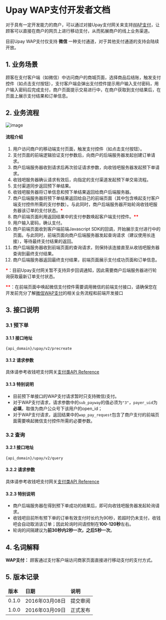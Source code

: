 # Upay WAP支付开发者文档

对于具有一定开发能力的商户，可以通过对接Upay支付网关来支持[WAP支付](#wap)，让顾客可以直接在商户的网页上进行移动支付，从而拓展商户的线上业务渠道。

目前Upay WAP支付仅支持 **微信** 一种支付通道，对于其他支付通道的支持会陆续开放。

## 1. 业务场景

顾客在支付客户端（如微信）中访问商户的商城页面，选择商品后结账，触发支付控件（如点击支付按钮），支付客户端会弹出支付控件提示用户输入支付密码，用户输入密码后完成支付，商户页面提示交易进行中，在商户获取到支付结果后，在页面上展示支付结果和订单信息。

## 2. 业务流程

![image](http://images.wosaimg.com/88/05f978ea0bb0a3c719aebc735764aa5bf478aa.png "收钱吧WAP支付流程")

#### 流程介绍

1. 用户访问商户的移动端支付页面，触发支付控件（如点击支付按钮）。
2. 支付页面的前端逻辑验证支付参数后，向商户的后端服务器发起创建订单请求。
3. 商户后端服务器收到请求后再次验证请求参数，向收钱吧服务器发起预下单请求。
4. 收钱吧服务器确认请求有效后，向指定的支付渠道发起预下单交易流程。
5. 支付渠道同步返回预下单结果。
6. 收钱吧服务器将订单信息和预下单结果返回给商户后端服务器。
7. 商户后端服务器将预下单结果返回给自己的前端页面（其中包含唤起支付客户端支付控件所需的支付参数）。与此同时，商户后端服务器开始轮询收钱吧服务器该订单的支付状态。<span style="color:red; font-weight: bold;">*</span>
8. 商户前端页面利用返回结果中的支付参数唤起客户端支付控件。<span style="color:red; font-weight: bold;">**</span>
9. 用户输入密码，确认支付。
10. 商户前端页面收到客户端前端Javascript SDK的回调，开始展示支付进行中的页面。与此同时，前端页面向商户后端服务器发起查询请求（建议使用长连接），等待最终支付结果的返回。
11. 商户后端服务器收到前端页面的查询请求，则保持该连接直至从收钱吧服务器查询到最终支付结果。
12. 商户后端服务器返回最终支付结果，前端页面展示支付成功页面和订单信息。

<span style="color:red; font-weight: bold;">*</span>：目前Upay支付网关暂不支持异步回调通知，因此需要商户后端服务器进行轮询获取最新订单支付状态。

<span style="color:red; font-weight: bold;">**</span>：在前端页面中唤起微信支付控件需要调用微信的前端支付接口，请确保您在开发前充分了解[微信WAP支付](https://pay.weixin.qq.com/wiki/doc/api/wap.php?chapter=15_1)的相关业务流程和前端开发接口

## 3. 接口说明

### 3.1 预下单

#### 3.1.1 接口地址

    {api_domain}/upay/v2/precreate

#### 3.1.2 请求参数

具体请参考收钱吧支付网关[支付类API Reference](https://wosai.gitbooks.io/shouqianba-doc/content/zh-cn//api/core.html)

#### 3.1.3 特别说明

- 目前预下单接口的WAP支付请求暂时只支持微信)支付。
- 对于WAP支付请求，请求参数中的`sub_payway`的值必须为`"3"`，`payer_uid`为**必填**，取值为商户公众号下该用户的open_id；
- 对于WAP支付请求，返回结果中的`wap_pay_request`包含了商户支付的前端页面需要唤起微信支付控件所需的必要参数。

### 3.2 查询

#### 3.2.1 接口地址

    {api_domain}/upay/v2/query

#### 3.2.2 请求参数

具体请参考收钱吧支付网关[支付类API Reference](https://wosai.gitbooks.io/shouqianba-doc/content/api/core.html)

#### 3.2.3 特别说明

- 商户后端服务器在得到预下单成功的结果后，即可向收钱吧服务器发起轮询请求。
- 收钱吧目前所有预下单的订单有效支付时长约为90秒，若超时仍未支付，收钱吧会自动取消该订单；因此轮询时间请控制在**100-120秒**左右。
- 轮询的间隔建议为**前30秒内2秒一次，之后5秒一次**。


## 4. 名词解释

**WAP支付：**<a name="wap"></a> 顾客通过支付客户端访问商家页面直接进行移动支付的支付方式。

## 5. 版本记录

<table>
    <thead style="font-weight: bold;">
        <tr>
            <td>版本</td>
            <td style="min-width:110px">日期</td>
            <td>说明</td>
        </tr>
    </thead>
    <tbody>
        <tr>
            <td>0.1.0</td>
            <td>2016年03月08日</td>
            <td>提交审阅</td>
        </tr>
        <tr>
            <td>1.0.0</td>
            <td>2016年03月09日</td>
            <td>正式发布</td>
        </tr>
    </tbody>
</table>